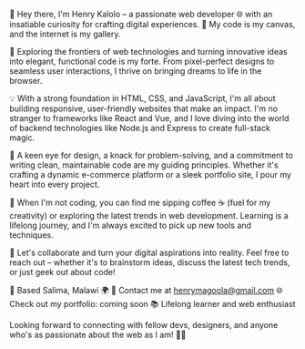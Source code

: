 👋 Hey there, I'm Henry Kalolo – a passionate web developer 🌐 with an insatiable curiosity for crafting digital experiences. 🚀 My code is my canvas, and the internet is my gallery.

🔭 Exploring the frontiers of web technologies and turning innovative ideas into elegant, functional code is my forte. From pixel-perfect designs to seamless user interactions, I thrive on bringing dreams to life in the browser.

💡 With a strong foundation in HTML, CSS, and JavaScript, I'm all about building responsive, user-friendly websites that make an impact. I'm no stranger to frameworks like React and Vue, and I love diving into the world of backend technologies like Node.js and Express to create full-stack magic.

🎨 A keen eye for design, a knack for problem-solving, and a commitment to writing clean, maintainable code are my guiding principles. Whether it's crafting a dynamic e-commerce platform or a sleek portfolio site, I pour my heart into every project.

🌱 When I'm not coding, you can find me sipping coffee ☕️ (fuel for my creativity) or exploring the latest trends in web development. Learning is a lifelong journey, and I'm always excited to pick up new tools and techniques.

🌟 Let's collaborate and turn your digital aspirations into reality. Feel free to reach out – whether it's to brainstorm ideas, discuss the latest tech trends, or just geek out about code!

📍 Based Salima, Malawi 🌍
📧 Contact me at henrymagoola@gmail.com
🌐 Check out my portfolio: coming soon
📚 Lifelong learner and web enthusiast

Looking forward to connecting with fellow devs, designers, and anyone who's as passionate about the web as I am! 🤝✨

<!---
henrykalolo/henrykalolo is a ✨ special ✨ repository because its `README.md` (this file) appears on your GitHub profile.
You can click the Preview link to take a look at your changes.
--->
